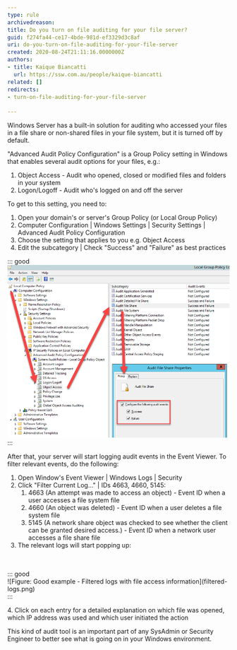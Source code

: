 ```yaml
---
type: rule
archivedreason: 
title: Do you turn on file auditing for your file server?
guid: f274fa44-ce17-4bde-981d-ef3329d3c8af
uri: do-you-turn-on-file-auditing-for-your-file-server
created: 2020-08-24T21:11:16.0000000Z
authors:
- title: Kaique Biancatti
  url: https://ssw.com.au/people/kaique-biancatti
related: []
redirects:
- turn-on-file-auditing-for-your-file-server

---
```


Windows Server has a built-in solution for auditing who accessed your files in a file share or non-shared files in your file system, but it is turned off by default.

<!--endintro-->

"Advanced Audit Policy Configuration" is a Group Policy setting in Windows that enables several audit options for your files, e.g.:

1. Object Access - Audit who opened, closed or modified files and folders in your system
2. Logon/Logoff - Audit who's logged on and off the server

To get to this setting, you need to:

1. Open your domain's or server's Group Policy (or Local Group Policy)
2. Computer Configuration | Windows Settings | Security Settings | Advanced Audit Policy Configuration
3. Choose the setting that applies to you e.g. Object Access
4. Edit the subcategory | Check "Success" and "Failure" as best practices



::: good  
![Figure: Good Example - Auditing Successes and Failures in your file shares](auditing-success-and-fail.png)  
:::

After that, your server will start logging audit events in the Event Viewer. To filter relevant events, do the following:

1. Open Window's Event Viewer | Windows Logs | Security
2. Click "Filter Current Log..." | IDs 4663, 4660, 5145:
    1. 4663 (An attempt was made to access an object) - Event ID when a user accesses a file system file
    2. 4660 (An object was deleted) - Event ID when a user deletes a file system file
    3. 5145 (A network share object was checked to see whether the client can be granted desired access.) - Event ID when a network user accesses a file share file
3. The relevant logs will start popping up:
<dl class="goodImage"><br><br>::: good  <br>![Figure: Good example - Filtered logs with file access information](filtered-logs.png)  <br>:::<br></dl>
4. Click on each entry for a detailed explanation on which file was opened, which IP address was used and which user initiated the action


This kind of audit tool is an important part of any SysAdmin or Security Engineer to better see what is going on in your Windows environment.
